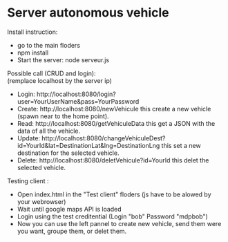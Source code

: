 # Server autonomous vehicle

Install instruction:

- go to the main floders
- npm install
- Start the server: node serveur.js

Possible call (CRUD and login):
<br>(remplace localhost by the server ip)

- Login: http://localhost:8080/login?user=YourUserName&pass=YourPassword
- Create: http://localhost:8080/newVehicule this create a new vehicle (spawn near to the home point).
- Read: http://localhost:8080/getVehiculeData this get a JSON with the data of all the vehicle.
- Update: http://localhost:8080/changeVehiculeDest?id=YourId&lat=DestinationLat&lng=DestinationLng this set a new destination for the selected vehicle.
- Delete: http://localhost:8080/deletVehicule?id=YourId this delet the selected vehicle. 

Testing client :

- Open index.html in the "Test client" floders (js have to be alowed by your webrowser)
- Wait until google maps API is loaded
- Login using the test creditential (Login "bob" Password "mdpbob")
- Now you can use the left pannel to create new vehicle, send them were you want, groupe them, or delet them.


